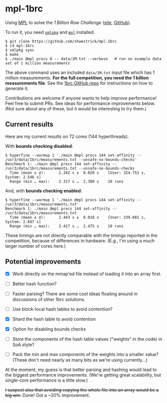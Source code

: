 # mpl-1brc
Using
[MPL](https://github.com/MPLLang/mpl)
to solve the *1 Billion Row Challenge*
([site](https://www.morling.dev/blog/one-billion-row-challenge/),
[GitHub](https://github.com/gunnarmorling/1brc)).

To run it, you need [`smlpkg`](https://github.com/diku-dk/smlpkg) and [`mpl`](https://github.com/MPLLang/mpl) installed.

```
$ git clone https://github.com/shwestrick/mpl-1brc
$ cd mpl-1brc
$ smlpkg sync
$ make
$ ./main @mpl procs 8 -- data/1M.txt --verbose   # run on example data set of 1 million measurements
```

The above command uses an included `data/1M.txt` input file which has 1 million
measurements. **For the full competition, you need the 1 billion measurements
file**. See the
[1brc GitHub repo](https://github.com/gunnarmorling/1brc) for
instructions on how to generate it.

Contributions are welcome if anyone wants to help improve performance! Feel
free to submit PRs. See ideas for performance improvements below. (Not sure
about any of these, but it would be interesting to try them.)

## Current results

Here are my current results on 72 cores (144 hyperthreads).

With **bounds checking disabled**:
```
$ hyperfine --warmup 1 './main @mpl procs 144 set-affinity -- /usr3/data/1brc/measurements.txt --unsafe-no-bounds-checks'
Benchmark 1: ./main @mpl procs 144 set-affinity -- /usr3/data/1brc/measurements.txt --unsafe-no-bounds-checks
  Time (mean ± σ):      2.342 s ±  0.020 s    [User: 324.751 s, System: 2.546 s]
  Range (min … max):    2.317 s …  2.380 s    10 runs
```

And, with **bounds checking enabled**:
```
$ hyperfine --warmup 1 './main @mpl procs 144 set-affinity -- /usr3/data/1brc/measurements.txt'
Benchmark 1: ./main @mpl procs 144 set-affinity -- /usr3/data/1brc/measurements.txt
  Time (mean ± σ):      2.443 s ±  0.018 s    [User: 339.081 s, System: 2.687 s]
  Range (min … max):    2.417 s …  2.475 s    10 runs
```

These timings are not directly comparable with the timings reported in the
competition, because of differences in hardware. (E.g., I'm using a
much larger number of cores here.)


## Potential improvements

- [x] Work directly on the mmap'ed file instead of loading it into an array first.
- [ ] Better hash function?
- [ ] Faster parsing? There are some cool ideas floating around in discussions of other 1brc solutions.
- [ ] Use block-local hash tables to avoid contention? 
- [x] Shard the hash table to avoid contention
- [x] Option for disabling bounds checks
- [ ] Store the components of the hash table values ("weights" in the code) in SoA style?
- [ ] Pack the min and max components of the weights into a smaller value? (These don't need nearly as many bits as we're using currently...)


At the moment, my guess is that better parsing and hashing would lead to
the biggest performance improvements. (We're getting great scalability, but
single-core performance is a little slow.)


~~I suspect also that avoiding
copying the whole file into an array would be a big win.~~ Done! Got a ~20% improvement.